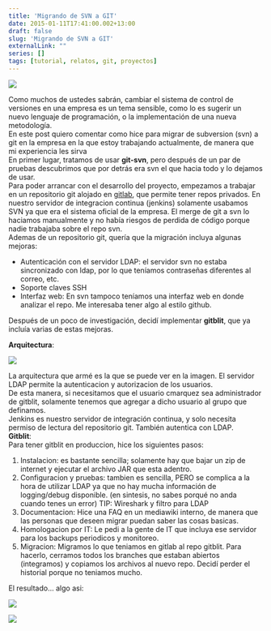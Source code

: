 ```yaml
---
title: 'Migrando de SVN a GIT'
date: 2015-01-11T17:41:00.002+13:00
draft: false
slug: 'Migrando de SVN a GIT'
externalLink: ""
series: []
tags: [tutorial, relatos, git, proyectos]
---
```


[![](http://4.bp.blogspot.com/-VTOUfiovt7Y/VLH-mU-1OWI/AAAAAAAAcbM/C391xBLdIsE/s1600/subversion_VS_git.jpg)](http://4.bp.blogspot.com/-VTOUfiovt7Y/VLH-mU-1OWI/AAAAAAAAcbM/C391xBLdIsE/s1600/subversion_VS_git.jpg)

Como muchos de ustedes sabrán, cambiar el sistema de control de versiones en una empresa es un tema sensible, como lo es sugerir un nuevo lenguaje de programación, o la implementación de una nueva metodología.  
En este post quiero comentar como hice para migrar de subversion (svn) a git en la empresa en la que estoy trabajando actualmente, de manera que mi experiencia les sirva  
En primer lugar, tratamos de usar **git-svn**, pero después de un par de pruebas descubrimos que por detrás era svn el que hacia todo y lo dejamos de usar.  
Para poder arrancar con el desarrollo del proyecto, empezamos a trabajar en un repositorio git alojado en [gitlab](http://gitlab.com/), que permite tener repos privados. En nuestro servidor de integracion continua (jenkins) solamente usabamos SVN ya que era el sistema oficial de la empresa. El merge de git a svn lo haciamos manualmente y no había riesgos de perdida de código porque nadie trabajaba sobre el repo svn.  
Ademas de un repositorio git, quería que la migración incluya algunas mejoras:  

*   Autenticación con el servidor LDAP: el servidor svn no estaba sincronizado con ldap, por lo que teníamos contraseñas diferentes al correo, etc. 
*   Soporte claves SSH
*   Interfaz web: En svn tampoco teníamos una interfaz web en donde analizar el repo. Me interesaba tener algo al estilo github.

Después de un poco de investigación, decidí implementar **gitblit**, que ya incluía varias de estas mejoras.

  

**Arquitectura**:  

[![](http://2.bp.blogspot.com/-am25tY_c2rU/VLHy-NfHnKI/AAAAAAAAcas/1aXPyw4QJXY/s1600/untitled.png)](http://2.bp.blogspot.com/-am25tY_c2rU/VLHy-NfHnKI/AAAAAAAAcas/1aXPyw4QJXY/s1600/untitled.png)

La arquitectura que armé es la que se puede ver en la imagen. El servidor LDAP permite la autenticacion y autorizacion de los usuarios.  
De esta manera, si necesitamos que el usuario cmarquez sea administrador de gitblit, solamente tenemos que agregar a dicho usuario al grupo que definamos.  
Jenkins es nuestro servidor de integración continua, y solo necesita permiso de lectura del repositorio git. También autentica con LDAP.  
**Gitblit**:  
Para tener gitblit en produccion, hice los siguientes pasos:  
  

1.  Instalacion: es bastante sencilla; solamente hay que bajar un zip de internet y ejecutar el archivo JAR que esta adentro.
2.  Configuracion y pruebas: tambien es sencilla, PERO se complica a la hora de utilizar LDAP ya que no hay mucha información de logging/debug disponible. (en sintesis, no sabes porqué no anda cuando tenes un error) TIP: Wireshark y filtro para LDAP
3.  Documentacion: Hice una FAQ en un mediawiki interno, de manera que las personas que deseen migrar puedan saber las cosas basicas.
4.  Homologacion por IT: Le pedi a la gente de IT que incluya ese servidor para los backups periodicos y monitoreo.
5.  Migracion: Migramos lo que teniamos en gitlab al repo gitblit. Para hacerlo, cerramos todos los branches que estaban abiertos (integramos) y copiamos los archivos al nuevo repo. Decidí perder el historial porque no teniamos mucho.

  
El resultado... algo asi:  
  

[![](http://3.bp.blogspot.com/-7P420lLg27o/VLH-VAHtU9I/AAAAAAAAca8/pTBZ-wXFOvY/s1600/gitblit.png)](http://3.bp.blogspot.com/-7P420lLg27o/VLH-VAHtU9I/AAAAAAAAca8/pTBZ-wXFOvY/s1600/gitblit.png)

  

  

[![](http://1.bp.blogspot.com/-DONygmCjdEM/VLH-VKt4yYI/AAAAAAAAcbA/czBR9O6kJqE/s1600/Gitblit_10.png)](http://1.bp.blogspot.com/-DONygmCjdEM/VLH-VKt4yYI/AAAAAAAAcbA/czBR9O6kJqE/s1600/Gitblit_10.png)